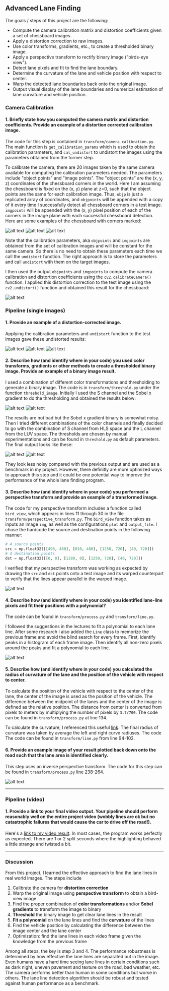 ## Advanced Lane Finding

The goals / steps of this project are the following:

* Compute the camera calibration matrix and distortion coefficients given a set of chessboard images.
* Apply a distortion correction to raw images.
* Use color transforms, gradients, etc., to create a thresholded binary image.
* Apply a perspective transform to rectify binary image ("birds-eye view").
* Detect lane pixels and fit to find the lane boundary.
* Determine the curvature of the lane and vehicle position with respect to center.
* Warp the detected lane boundaries back onto the original image.
* Output visual display of the lane boundaries and numerical estimation of lane curvature and vehicle position.

[//]: # (Image References)

[image1]: ./output_images/calibration_images/comparison1.jpg "Chessboard corner markings"
[image2]: ./output_images/calibration_images/comparison3.jpg "Chessboard corner markings"
[image3]: ./output_images/calibration_images/comparison9.jpg "Chessboard corner markings"
[image4]: ./output_images/undist_images/chess_undist.jpg "Undistorted"

[image5]: ./output_images/undist_images/test_undist_0.jpg "Undistorted 1"
[image6]: ./output_images/undist_images/test_undist_1.jpg "Undistorted 2"
[image7]: ./output_images/undist_images/test_undist_2.jpg "Undistorted 3"

[image8]: ./output_images/thresholded_sx.jpg "thresholded images with s and sobel x binaries"
[image9]: ./output_images/warped_binary_sx.jpg "thresholded images with s and sobel x binaries (warped)"

[image10]: ./output_images/thresholded.jpg "thresholded images with s and l binaries"
[image11]: ./output_images/warped_binary.jpg "thresholded images with s and l binaries (warped)"

[image12]: ./output_images/warp/warp.jpg "Warp Example"

[image13]: ./output_images/fit_lane_lines.png "Fit Visual"

[image14]: ./output_images/highlight_lane.png "Output"


### Camera Calibration

#### 1. Briefly state how you computed the camera matrix and distortion coefficients. Provide an example of a distortion corrected calibration image.

The code for this step is contained in `transform/camera_calibration.py`. The main function is `get_calibration_params` which is used to obtain the calibration parameters, and `cal_undistort` to undistort the images using the parameters obtained from the former step.

To calibrate the camera, there are 20 images taken by the same camera available for computing the calibration parameters needed. The parameters include "object points" and "image points". The "object points" are the (x, y, z) coordinates of the chessboard corners in the world. Here I am assuming the chessboard is fixed on the (x, y) plane at z=0, such that the object points are the same for each calibration image. Thus, `objp` is just a replicated array of coordinates, and `objpoints` will be appended with a copy of it every time I successfully detect all chessboard corners in a test image. `imgpoints` will be appended with the (x, y) pixel position of each of the corners in the image plane with each successful chessboard detection. Here are some examples of the chessboard with corners marked:

![alt text][image1]
![alt text][image2]
![alt text][image3]

Note that the calibration parameters, aka `objpoints` and `imgpoints` are obtained from the set of calibration images and will be constant for the same camera. So there is no need to obtain these parameters each time we call the `undistort` function. The right approach is to store the parameters and call `undistort` with them on the target images.

I then used the output `objpoints` and `imgpoints` to compute the camera calibration and distortion coefficients using the `cv2.calibrateCamera()` function.  I applied this distortion correction to the test image using the `cv2.undistort()` function and obtained this result for the chessboard: 

![alt text][image4]


### Pipeline (single images)

#### 1. Provide an example of a distortion-corrected image.

Applying the calibration parameters and `undistort` function to the test images gave these undistorted results:

![alt text][image5]
![alt text][image6]
![alt text][image7]

#### 2. Describe how (and identify where in your code) you used color transforms, gradients or other methods to create a thresholded binary image.  Provide an example of a binary image result.

I used a combination of different color transformations and thresholding to generate a binary image. The code is in `transform/threshold.py` under the function `threshold_image`. Initially I used the S channel and the Sobel x gradient to do the thresholding and obtained the results below:

![alt text][image8]
![alt text][image9]

The results are not bad but the Sobel x gradient binary is somewhat noisy. Then I tried different combinations of the color channels and finally decided to go with the combination of S channel from HLS space and the L channel from the LUV space. The thresholds are chosen by manual experimentations and can be found in `threshold.py` as default parameters. The final output looks like these:

![alt text][image10]
![alt text][image11]

They look less noisy compared with the previous output and are used as a benchmark in my project. However, there definitly are more optimized ways to approach this step and it could be one potential way to improve the performance of the whole lane finding program.

#### 3. Describe how (and identify where in your code) you performed a perspective transform and provide an example of a transformed image.

The code for my perspective transform includes a function called `bird_view`, which appears in lines 11 through 30 in the file `transform/perspective_transform.py`. The `bird_view` function takes as inputs an image `img`, as well as the configurations `plot` and `output_file`. I chose the hardcode the source and destination points in the following manner:

```python
# 4 source points
src = np.float32([[490, 480], [810, 480], [1250, 720], [40, 720]])
# 4 destination points
dst = np.float32([[0, 0], [1280, 0], [1250, 720], [40, 720]])
```

I verified that my perspective transform was working as expected by drawing the `src` and `dst` points onto a test image and its warped counterpart to verify that the lines appear parallel in the warped image.

![alt text][image12]

#### 4. Describe how (and identify where in your code) you identified lane-line pixels and fit their positions with a polynomial?

The code can be found in `transform/process.py` and `transform/line.py`.

I followed the suggestions in the lectures to fit a polynomial to each lane line. After some research I also added the `Line` class to memorize the previous frame and avoid the blind search for every frame. First, identify peaks in a histogram of each frame image. Then identify all non-zero pixels around the peaks and fit a polynomial to each line.

![alt text][image13]

#### 5. Describe how (and identify where in your code) you calculated the radius of curvature of the lane and the position of the vehicle with respect to center.

To calculate the position of the vehicle with respect to the center of the lane, the center of the image is used as the position of the vehicle. The difference between the midpoint of the lanes and the center of the image is defined as the relative position. The distance from center is converted from pixels to meters by multiplying the number of pixels by `3.7/700`. The code can be found in `transform/process.py` at line 134.

To calculate the curvature, I referenced this useful [link](http://www.intmath.com/applications-differentiation/8-radius-curvature.php). The final radius of curvature was taken by average the left and right curve radiuses. The code The code can be found in `transform/line.py` from line 94-102.

#### 6. Provide an example image of your result plotted back down onto the road such that the lane area is identified clearly.

This step uses an inverse perspective transform. The code for this step can be found in `transform/process.py` line 238-264. 

![alt text][image14]

---

### Pipeline (video)

#### 1. Provide a link to your final video output.  Your pipeline should perform reasonably well on the entire project video (wobbly lines are ok but no catastrophic failures that would cause the car to drive off the road!).

Here's a [link to my video result](https://youtu.be/ag90yBINNS0). In most cases, the program works perfectly as expected. There are 1 or 2 split seconds where the highlighting behaved a little strange and twisted a bit.

---

### Discussion

From this project, I learned the effective approach to find the lane lines in real world images. The steps include

1. Calibrate the camera for **distortion correction**
2. Warp the original image using **perspective transform** to obtain a bird-view image
3. Find the proper combination of **color transformations** and/or **Sobel gradients** to transform the image to binary
4. **Threshold** the binary image to get clear lane lines in the result
5. **Fit a polynomial** on the lane lines and find the **curvature** of the lines
6. Find the vehicle position by calculating the difference between the image center and the lane center
7. Optimization: find the lane lines in each video frame given the knowledge from the previous frame

Among all steps, the key is step 3 and 4. The performance robustness is determined by how effective the lane lines are separated out in the image. Even humans have a hard time seeing lane lines in certain conditions such as dark night, uneven pavement and texture on the road, bad weather, etc. The camera performs better than human in some conditions but worse in others. The lane line detection algorithm should be robust and tested against human performance as a benchmark.
